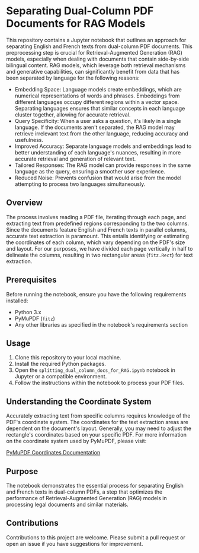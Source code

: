 # Separating Dual-Column PDF Documents for RAG Models

This repository contains a Jupyter notebook that outlines an approach for separating English and French texts from dual-column PDF documents. This preprocessing step is crucial for Retrieval-Augmented Generation (RAG) models, especially when dealing with documents that contain side-by-side bilingual content. RAG models, which leverage both retrieval mechanisms and generative capabilities, can significantly benefit from data that has been separated by language for the following reasons:

- Embedding Space: Language models create embeddings, which are numerical representations of words and phrases. Embeddings from different languages occupy different regions within a vector space. Separating languages ensures that similar concepts in each language cluster together, allowing for accurate retrieval.
- Query Specificity: When a user asks a question, it's likely in a single language. If the documents aren't separated, the RAG model may retrieve irrelevant text from the other language, reducing accuracy and usefulness.
- Improved Accuracy: Separate language models and embeddings lead to better understanding of each language's nuances, resulting in more accurate retrieval and generation of relevant text.
- Tailored Responses: The RAG model can provide responses in the same language as the query, ensuring a smoother user experience.
- Reduced Noise: Prevents confusion that would arise from the model attempting to process two languages simultaneously.

## Overview

The process involves reading a PDF file, iterating through each page, and extracting text from predefined regions corresponding to the two columns. Since the documents feature English and French texts in parallel columns, accurate text extraction is paramount. This entails identifying or estimating the coordinates of each column, which vary depending on the PDF's size and layout. For our purposes, we have divided each page vertically in half to delineate the columns, resulting in two rectangular areas (`fitz.Rect`) for text extraction.

## Prerequisites

Before running the notebook, ensure you have the following requirements installed:

- Python 3.x
- PyMuPDF (`fitz`)
- Any other libraries as specified in the notebook's requirements section

## Usage

1. Clone this repository to your local machine.
2. Install the required Python packages.
3. Open the `splitting_dual_column_docs_for_RAG.ipynb` notebook in Jupyter or a compatible environment.
4. Follow the instructions within the notebook to process your PDF files.

## Understanding the Coordinate System

Accurately extracting text from specific columns requires knowledge of the PDF's coordinate system. The coordinates for the text extraction areas are dependent on the document's layout. Generally, you may need to adjust the rectangle's coordinates based on your specific PDF. For more information on the coordinate system used by PyMuPDF, please visit:

[PyMuPDF Coordinates Documentation](https://pymupdf.readthedocs.io/en/latest/app3.html#coordinates)

## Purpose

The notebook demonstrates the essential process for separating English and French texts in dual-column PDFs, a step that optimizes the performance of Retrieval-Augmented Generation (RAG) models in processing legal documents and similar materials.

## Contributions

Contributions to this project are welcome. Please submit a pull request or open an issue if you have suggestions for improvement.
